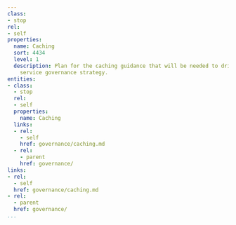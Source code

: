```yaml
---
class:
- stop
rel:
- self
properties:
  name: Caching
  sort: 4434
  level: 1
  description: Plan for the caching guidance that will be needed to drive a wider
    service governance strategy.
entities:
- class:
  - stop
  rel:
  - self
  properties:
    name: Caching
  links:
  - rel:
    - self
    href: governance/caching.md
  - rel:
    - parent
    href: governance/
links:
- rel:
  - self
  href: governance/caching.md
- rel:
  - parent
  href: governance/
...
```

